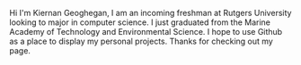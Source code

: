 Hi I'm Kiernan Geoghegan,
I am an incoming freshman at Rutgers University looking to major in computer science. I just graduated from the Marine Academy of Technology and Environmental Science.
I hope to use Github as a place to display my personal projects.
Thanks for checking out my page.
